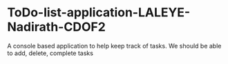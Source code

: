 # ToDo-list-application-LALEYE-Nadirath-CDOF2
A console based application to help keep track of tasks. We should be able to add, delete, complete tasks
